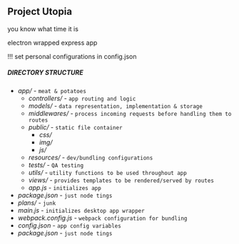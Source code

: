 ## Project Utopia

you know what time it is

electron wrapped express app

!!! set personal configurations in config.json

##### DIRECTORY STRUCTURE

* _app/_ - `meat & potatoes`
    * _controllers/_ - `app routing and logic`
    * _models/_ - `data representation, implementation & storage`
    * _middlewares/_ - `process incoming requests before handling them to routes`
    * _public/_ - `static file container`
        * _css/_
        * _img/_
        * _js/_
    * _resources/_ - `dev/bundling configurations`
    * _tests/_ - `QA testing`
    * _utils/_ - `utility functions to be used throughout app`
    * _views/_ - `provides templates to be rendered/served by routes`
    * _app.js_ - `initializes app`
* _package.json_ - `just node tings`
* _plans/_ - `junk`
* _main.js_ - `initializes desktop app wrapper`
* _webpack.config.js_ - `webpack configuration for bundling`
* _config.json_ - `app config variables`
* _package.json_ - `just node tings`
